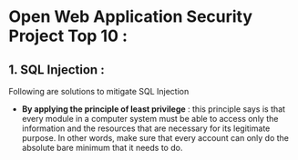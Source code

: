 # Open Web Application Security Project Top 10 :

## 1. SQL Injection : 
Following are solutions to mitigate SQL Injection
- **By applying the principle of least privilege** : this principle says is that every module in a computer system must be able to access only the information and the resources that are necessary for its legitimate purpose. In other words, make sure that every account can only do the absolute bare minimum that it needs to do.

